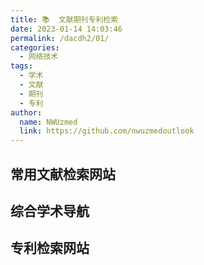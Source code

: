 ```yaml
---
title: 📚  文献期刊专利检索
date: 2023-01-14 14:03:46
permalink: /dacdh2/01/
categories: 
  - 网络技术
tags: 
  - 学术
  - 文献
  - 期刊
  - 专利
author: 
  name: NWUzmed
  link: https://github.com/nwuzmedoutlook
---
```


## 常用文献检索网站

<ClientOnly>
  <Card :cardData="cardData0" :cardListSize=4 carTitlColor="#000" carHoverColor="#000" />
</ClientOnly>

## 综合学术导航

<ClientOnly>
  <Card :cardData="cardData1" :cardListSize=4 carTitlColor="#000" carHoverColor="#000" />
</ClientOnly>

## 专利检索网站

<ClientOnly>
  <Card :cardData="cardData2" :cardListSize=4 carTitlColor="#000" carHoverColor="#000" />
</ClientOnly>

<script>
export default {
  data() {
    return {
      cardData0: [
{id: "0", cardSrc: "https://keyanxiazi.bepass.cn/", cardImgSrc: "https://api.xinac.net/icon/?url=https://keyanxiazi.bepass.cn/", cardName: "科研霞子", cardContent: "中南大学N多博士的科研网站",},
{cardSrc: "http://www.4243.net/", cardImgSrc: "https://api.xinac.net/icon/?url=http://www.4243.net/", cardName: "大木虫学术导航", cardContent: "Google学术搜索_谷歌学术网址",},
{cardSrc: "https://nav.guidebook.top/xueshu", cardImgSrc: "https://api.xinac.net/icon/?url=https://nav.guidebook.top/xueshu", cardName: "Guidebook学术", cardContent: "学术搜索",},
{cardSrc: "https://scholar.chongbuluo.com/", cardImgSrc: "https://api.xinac.net/icon/?url=https://scholar.chongbuluo.com/", cardName: "虫部落·学术搜索", cardContent: "站在巨人的肩膀上",},
{cardSrc: "https://www.scidown.cn/", cardImgSrc: "https://api.xinac.net/icon/?url=https://www.scidown.cn/", cardName: "Sci-Hub|Scidown", cardContent: "Sci论文期刊检索|文献检索求助互助",},
{cardSrc: "https://so.sciencesoft.cn/", cardImgSrc: "https://api.xinac.net/icon/?url=https://so.sciencesoft.cn/", cardName: "科研学术搜索", cardContent: "为你的科研助力",},
{cardSrc: "https://ac.cingta.com/", cardImgSrc: "https://api.xinac.net/icon/?url=https://ac.cingta.com/", cardName: "青塔学术", cardContent: "青塔旗下专业的学术领域数据与内容服务平台",},
{cardSrc: "http://rank.linkresearcher.com/", cardImgSrc: "https://api.xinac.net/icon/?url=http://rank.linkresearcher.com/", cardName: "学术公众号数据库", cardContent: "追踪社交媒体上的学术热点",},
{cardSrc: "http://www.globalauthorid.com/", cardImgSrc: "https://api.xinac.net/icon/?url=http://www.globalauthorid.com/", cardName: "全球学者库", cardContent: "对全球学者进行文献检索和人才价值评估",},
{cardSrc: "https://sie.scholarmate.com/common/inslist?locale=zh_CN", cardImgSrc: "https://api.xinac.net/icon/?url=https://sie.scholarmate.com/common/inslist?locale=zh_CN", cardName: "ScholarMate", cardContent: "科研之友机构版",},
{cardSrc: "http://459.org/", cardImgSrc: "https://api.xinac.net/icon/?url=http://459.org/", cardName: "文献部落", cardContent: "一站搞定文献下载",},
{cardSrc: "https://site.sciping.com/cas.html", cardImgSrc: "https://api.xinac.net/icon/?url=https://site.sciping.com/cas.html", cardName: "科塔学术", cardContent: "最专业、准确、及时和全面的科研与学术资源导航平台",},
{cardSrc: "http://spis.hnlat.com/", cardImgSrc: "https://api.xinac.net/icon/?url=http://spis.hnlat.com/", cardName: "SPIS学术资源在线", cardContent: "便捷的学术搜索引擎",},
{cardSrc: "http://v2017.specialsci.cn/", cardImgSrc: "https://api.xinac.net/icon/?url=http://v2017.specialsci.cn/", cardName: "SpecialSci", cardContent: "国道特色专题数据库",},
{cardSrc: "http://sci.xueshuwu.cn/", cardImgSrc: "https://api.xinac.net/icon/?url=http://sci.xueshuwu.cn/", cardName: "学术屋", cardContent: "Scholar Search_学术搜索",},
{cardSrc: "https://31sanyi.neocities.org/", cardImgSrc: "https://api.xinac.net/icon/?url=https://31sanyi.neocities.org/", cardName: "晨曦科技团队数字图书馆", cardContent: "免费提供知网，万方等中英文，医学等等数据库入口！！！",},
{cardSrc: "https://www.xsdh.org/", cardImgSrc: "https://api.xinac.net/icon/?url=https://www.xsdh.org/", cardName: "学术导航", cardContent: "科研人专属的网址导航",},
{cardSrc: "http://www.9312.net/", cardImgSrc: "https://api.xinac.net/icon/?url=http://www.9312.net/", cardName: "小鲸鱼文献", cardContent: "一站搞定文献下载！",},
{cardSrc: "https://www.sci111.com/", cardImgSrc: "https://api.xinac.net/icon/?url=https://www.sci111.com/", cardName: "SCI学术导航", cardContent: "Google学术（镜像）、SCI-hub网址、科研资源 - 为您的科研加油！",},
{cardSrc: "http://www.20009.net/", cardImgSrc: "https://api.xinac.net/icon/?url=http://www.20009.net/", cardName: "格桑花学术导航", cardContent: "谷歌学术_Google学术搜索",},
{cardSrc: "https://kxys.cc/", cardImgSrc: "https://api.xinac.net/icon/?url=https://kxys.cc/", cardName: "开心学术导航", cardContent: "Google学术搜索|SCI-HUB网址|谷歌学术搜索",},
{cardSrc: "http://www.6453.net/", cardImgSrc: "https://api.xinac.net/icon/?url=http://www.6453.net/", cardName: "龙猫学术导航", cardContent: "Google学术搜索|SCI-HUB网址|谷歌学术搜索",},
{cardSrc: "https://www.iikx.com/", cardImgSrc: "https://api.xinac.net/icon/?url=https://www.iikx.com/", cardName: "爱科学", cardContent: "为科学工作者导航",},
{cardSrc: "https://www.x-mol.com/", cardImgSrc: "https://api.xinac.net/icon/?url=https://www.x-mol.com/", cardName: "X-MOL", cardContent: "科学知识平台",},
{cardSrc: "https://www.paperswithcode.com/", cardImgSrc: "https://api.xinac.net/icon/?url=https://www.paperswithcode.com/", cardName: "Papers With Code", cardContent: "The latest in Machine Learning",},
{cardSrc: "http://www.oadds.cn/", cardImgSrc: "https://api.xinac.net/icon/?url=http://www.oadds.cn/", cardName: "欧美学位论文集成发现系统", cardContent: "主要收录了来自欧美国家 2,500 多所知名院校的优秀博硕学位论文",},
{cardSrc: "https://www.ablesci.com/", cardImgSrc: "https://api.xinac.net/icon/?url=https://www.ablesci.com/", cardName: "科研通", cardContent: "文献互助平台",},
{cardSrc: "http://paper.hnlat.com/", cardImgSrc: "https://api.xinac.net/icon/?url=http://paper.hnlat.com/", cardName: "互助大厅", cardContent: "纬度信息文献互助平台",},
{cardSrc: "https://ac.scmor.com/", cardImgSrc: "https://api.xinac.net/icon/?url=https://ac.scmor.com/", cardName: "谷歌学术镜像", cardContent: "Google学术搜索导航@思谋学术",},
{cardSrc: "http://scholar.hedasudi.com/", cardImgSrc: "https://api.xinac.net/icon/?url=http://scholar.hedasudi.com/", cardName: "谷歌学术镜像", cardContent: "Google镜像站",},
{cardSrc: "https://search.essclick.com/", cardImgSrc: "https://api.xinac.net/icon/?url=https://search.essclick.com/", cardName: "爱思搜索", cardContent: "让科研更精彩！",},
{cardSrc: "https://xueshu.baidu.com/", cardImgSrc: "https://api.xinac.net/icon/?url=https://xueshu.baidu.com/", cardName: "百度学术", cardContent: "集成海量学术资源，融合人工智能、深度学习、大数据分析等技术",},
{cardSrc: "https://siguso.com/google/", cardImgSrc: "https://api.xinac.net/icon/?url=https://siguso.com/google/", cardName: "思谷学术", cardContent: "谷歌学术镜像_Google镜像_Sci-Hub导航",},
{cardSrc: "http://www.sci-hub.ac.cn/", cardImgSrc: "https://api.xinac.net/icon/?url=http://www.sci-hub.ac.cn/", cardName: "文献小镇", cardContent: "sci-hub网址_SCIHUB",},
{cardSrc: "http://www.hyky.org/", cardImgSrc: "https://api.xinac.net/icon/?url=http://www.hyky.org/", cardName: "荒鱼导航", cardContent: "考研、科研导航",},
{cardSrc: "http://www.51scihub.com/", cardImgSrc: "https://api.xinac.net/icon/?url=http://www.51scihub.com/", cardName: "51Scihub学术导航", cardContent: "提供sci-hub网址 ncbi pubmed Google学术搜索镜像导航服务",},
{cardSrc: "http://www.gaokeyan.com/", cardImgSrc: "https://api.xinac.net/icon/?url=http://www.gaokeyan.com/", cardName: "搞科研导航", cardContent: "一个专为科研学术人员设计的导航网站，这里是科研的开始",},
{cardSrc: "https://www.scihub.net.cn/", cardImgSrc: "https://api.xinac.net/icon/?url=https://www.scihub.net.cn/", cardName: "SciHub科研学术网址导航", cardContent: "SciHub科研学术网址导航",},
{cardSrc: "https://sci-hub.41610.org/", cardImgSrc: "https://api.xinac.net/icon/?url=https://sci-hub.41610.org/", cardName: "Sci-Hub追踪", cardContent: "Sci-Hub可用网址追踪",},
{cardSrc: "https://doi.qqsci.com/", cardImgSrc: "https://api.xinac.net/icon/?url=https://doi.qqsci.com/", cardName: "企鹅论文", cardContent: "比Sci-Hub更好用的免费论文下载网站！【永久免费！】",},
{cardSrc: "http://sci-hub.fan/", cardImgSrc: "https://api.xinac.net/icon/?url=http://sci-hub.fan/", cardName: "柠檬文献网", cardContent: "SCI-HUB丨scihub最新可用网址",},
{cardSrc: "https://www.semanticscholar.org/", cardImgSrc: "https://api.xinac.net/icon/?url=https://www.semanticscholar.org/", cardName: "SemanticScholar", cardContent: "AI-PoweredResearchTool",},
{cardSrc: "https://sci-hub.mksa.top/", cardImgSrc: "https://api.xinac.net/icon/?url=https://sci-hub.mksa.top/", cardName: "Sci-Hub", cardContent: "the first pirate website in the world to provide mass and public access to tens of millions of research papers",},
{cardSrc: "https://sci-hub.tw.cn/", cardImgSrc: "https://api.xinac.net/icon/?url=https://sci-hub.tw.cn/", cardName: "Sci-Hub.tw.Cn", cardContent: "文献检索免费下载",},
{cardSrc: "https://www.geenmedical.com/", cardImgSrc: "https://api.xinac.net/icon/?url=https://www.geenmedical.com/", cardName: "GeenMedical", cardContent: "根哥学术",},
{cardSrc: "http://www.xiaomuchong.net/", cardImgSrc: "https://api.xinac.net/icon/?url=http://www.xiaomuchong.net/", cardName: "小木虫学术导航", cardContent: "谷歌学术_SCI-HUB网址",},
{cardSrc: "http://www.489.org/", cardImgSrc: "https://api.xinac.net/icon/?url=http://www.489.org/", cardName: "文献下载导航", cardContent: "Google学术,文献下载,",},
{cardSrc: "http://www.9312.net/", cardImgSrc: "https://api.xinac.net/icon/?url=http://www.9312.net/", cardName: "科研干货导航", cardContent: "谷歌学术_Google学术搜索",},
{cardSrc: "https://panda321.com/", cardImgSrc: "https://api.xinac.net/icon/?url=https://panda321.com/", cardName: "熊猫学术", cardContent: "学术导航",},
{cardSrc: "https://www.cnki.net/", cardImgSrc: "https://api.xinac.net/icon/?url=https://www.cnki.net/", cardName: "中国知网", cardContent: "学术文献统一检索、统一导航、在线阅读和下载服务",},
{cardSrc: "http://www.wanfangdata.com.cn/index.html", cardImgSrc: "https://api.xinac.net/icon/?url=http://www.wanfangdata.com.cn/index.html", cardName: "万方数据", cardContent: "集信息内容管理解决方案与知识服务为一体的综合信息内容服务提供商",},
{cardSrc: "https://academic.microsoft.com/", cardImgSrc: "https://api.xinac.net/icon/?url=https://academic.microsoft.com/", cardName: "Microsoft Academic", cardContent: "微软研究院开发的免费学术搜索引擎。",},
{cardSrc: "https://www.sciencedirect.com/", cardImgSrc: "https://api.xinac.net/icon/?url=https://www.sciencedirect.com/", cardName: "ScienceDirect", cardContent: "Science, health and medical journals, full text articles and books.",},
{cardSrc: "http://www.nanoer.net/", cardImgSrc: "https://api.xinac.net/icon/?url=http://www.nanoer.net/", cardName: "纳米人", cardContent: "为快意平等的科研",},
{cardSrc: "https://www.scholarnet.cn/", cardImgSrc: "https://api.xinac.net/icon/?url=https://www.scholarnet.cn/", cardName: "学术网", cardContent: "致力于做中国最好的学术导航网站",},
{cardSrc: "https://www.pubmed.pro/home", cardImgSrc: "https://api.xinac.net/icon/?url=https://www.pubmed.pro/home", cardName: "PubMedPro", cardContent: "可以显示IF影响因子的文献检索网站",},
{cardSrc: "https://www.medicgo.org/", cardImgSrc: "https://api.xinac.net/icon/?url=https://www.medicgo.org/", cardName: "MedicGo", cardContent: "Cut through the clutter",},
{cardSrc: "https://www.gycc.com/", cardImgSrc: "https://api.xinac.net/icon/?url=https://www.gycc.com/", cardName: "Gycc", cardContent: "GYCC是个学术搜索引擎。新功能开发测试中。",},
{cardSrc: "https://gfsoso.99lb.net/", cardImgSrc: "https://api.xinac.net/icon/?url=https://gfsoso.99lb.net/", cardName: "谷粉学术", cardContent: "sci-hub、知网搜索、专利查询",},
{cardSrc: "https://www.cn-ki.net/", cardImgSrc: "https://api.xinac.net/icon/?url=https://www.cn-ki.net/", cardName: "iData", cardContent: "知识检索",},
{cardSrc: "https://scholar.sogou.com/", cardImgSrc: "https://api.xinac.net/icon/?url=https://scholar.sogou.com/", cardName: "搜狗学术", cardContent: "构建以论文为核心的知识图谱卡片，包含学术文献、学术人物、学术期刊和学术会议等不同类型的内容",},
{cardSrc: "https://gg.xueshu5.com/", cardImgSrc: "https://api.xinac.net/icon/?url=https://gg.xueshu5.com/", cardName: "Glgoo学术搜索", cardContent: "是Glgoo不是Google噢",},
{cardSrc: "http://www.webofknowledge.com/", cardImgSrc: "https://api.xinac.net/icon/?url=http://www.webofknowledge.com/", cardName: "Web of Science", cardContent: "全球最大规模的出版商中立引文索引和研究情报平台",},
{cardSrc: "https://www.wdl.org/zh/", cardImgSrc: "https://api.xinac.net/icon/?url=https://www.wdl.org/zh/", cardName: "世界数字图书馆主页", cardContent: "以多语种形式免费提供源于世界各地各文化的重要原始材料。",},
{cardSrc: "http://find.nlc.cn/", cardImgSrc: "https://api.xinac.net/icon/?url=http://find.nlc.cn/", cardName: "文津搜索", cardContent: "整合了国家图书馆和地方图书馆的数字搜索引擎。",},
{cardSrc: "http://www.ucdrs.superlib.net/", cardImgSrc: "https://api.xinac.net/icon/?url=http://www.ucdrs.superlib.net/", cardName: "全国图书馆参考咨询联盟", cardContent: "图书期刊报纸学位论文会议论文专利标准音视频科技报告",},
{cardSrc: "http://cadal.edu.cn/index/home", cardImgSrc: "https://api.xinac.net/icon/?url=http://cadal.edu.cn/index/home", cardName: "大学数字图书馆国际合作计划", cardContent: "资源覆盖理、工、农、医、人文、社科等多种学科，通过因特网提供一站式的个性化知识服务",},
{cardSrc: "http://www.guoxuedashi.com/", cardImgSrc: "https://api.xinac.net/icon/?url=http://www.guoxuedashi.com/", cardName: "国学大师", cardContent: "国学经典&古典文学_古今图书集成&四库全书电子版&永乐大典",},
{cardSrc: "https://www.oalib.com/", cardImgSrc: "https://api.xinac.net/icon/?url=https://www.oalib.com/", cardName: "Open Access Library (OALib)", cardContent: "基于一个开放存取的元数据库的搜索引擎",},
{cardSrc: "https://doaj.org/", cardImgSrc: "https://api.xinac.net/icon/?url=https://doaj.org/", cardName: "DOAJ", cardContent: "Directory of Open Access Journals",},
{cardSrc: "https://pubmed.ncbi.nlm.nih.gov/", cardImgSrc: "https://api.xinac.net/icon/?url=https://pubmed.ncbi.nlm.nih.gov/", cardName: "PubMed", cardContent: "National Center for Biotechnology Information",},
{cardSrc: "https://bio-lin-187cad-1302119316.tcloudbaseapp.com/", cardImgSrc: "https://api.xinac.net/icon/?url=https://bio-lin-187cad-1302119316.tcloudbaseapp.com/", cardName: "Bio-db Search 2.0", cardContent: "生物医学搜索及工具导航",},
{cardSrc: "http://swyxzj.com/#/home", cardImgSrc: "https://api.xinac.net/icon/?url=http://swyxzj.com/#/home", cardName: "生物医学之家", cardContent: "生物、医学、科研，好帮手！",},
{cardSrc: "http://pubmed.cn/", cardImgSrc: "https://api.xinac.net/icon/?url=http://pubmed.cn/", cardName: "PubMed文献数据库", cardContent: "提供生物医学方面的论文文献搜索服务",},
{cardSrc: "https://www.shengsci.com/tool/", cardImgSrc: "https://api.xinac.net/icon/?url=https://www.shengsci.com/tool/", cardName: "晟斯医学ShengSci", cardContent: "医学工具，智库资源",},
{cardSrc: "http://sciencechina.cn/", cardImgSrc: "https://api.xinac.net/icon/?url=http://sciencechina.cn/", cardName: "中国科学文献服务系统", cardContent: "中国科学院文献情报中心",},
{cardSrc: "http://stpaper.cn/", cardImgSrc: "https://api.xinac.net/icon/?url=http://stpaper.cn/", cardName: "中国科讯", cardContent: "基于移动互联网的中国科学院知识服务品牌",},
{cardSrc: "http://output.nsfc.gov.cn/", cardImgSrc: "https://api.xinac.net/icon/?url=http://output.nsfc.gov.cn/", cardName: "国家自然科学基金共享服务网", cardContent: "提供资助项目、结题项目、项目成果的检索与统计，提供结题报告的全文浏览",},
{cardSrc: "http://www.ckcest.cn/home/", cardImgSrc: "https://api.xinac.net/icon/?url=http://www.ckcest.cn/home/", cardName: "中国工程科技知识中心", cardContent: "工程科技领域信息汇聚、数据挖掘和知识服务中心",},
{cardSrc: "http://www.ccspublishing.org.cn/", cardImgSrc: "https://api.xinac.net/icon/?url=http://www.ccspublishing.org.cn/", cardName: "中国化学会期刊平台", cardContent: "中国化学会期刊集群",},
{cardSrc: "http://www.ncpssd.org/", cardImgSrc: "https://api.xinac.net/icon/?url=http://www.ncpssd.org/", cardName: "国家哲学社会科学文献中心", cardContent: "开展哲学社会科学文献信息资源建设和服务",},
{cardSrc: "https://www.wipo.int/portal/en/index.html", cardImgSrc: "https://api.xinac.net/icon/?url=https://www.wipo.int/portal/en/index.html", cardName: "WIPO", cardContent: "World Intellectual Property Organization",},
{cardSrc: "http://cprs.patentstar.com.cn/", cardImgSrc: "https://api.xinac.net/icon/?url=http://cprs.patentstar.com.cn/", cardName: "专利之星检索系统", cardContent: "国家知识产权局中国专利信息中心",},
{cardSrc: "http://pss-system.cnipa.gov.cn/sipopublicsearch/portal/uiIndex.shtml", cardImgSrc: "https://api.xinac.net/icon/?url=http://pss-system.cnipa.gov.cn/sipopublicsearch/portal/uiIndex.shtml", cardName: "专利检索及分析", cardContent: "国家知识产权局",},
{cardSrc: "http://search.cnipr.com/", cardImgSrc: "https://api.xinac.net/icon/?url=http://search.cnipr.com/", cardName: "专利信息服务平台", cardContent: "知识产权出版社有限责任公司",},
{cardSrc: "https://www.drugfuture.com/cnpat/cn_patent.asp", cardImgSrc: "https://api.xinac.net/icon/?url=https://www.drugfuture.com/cnpat/cn_patent.asp", cardName: "中国专利下载", cardContent: "免费下载中国1985年至今的所有专利说明书。",},
{cardSrc: "https://www.patent9.com/", cardImgSrc: "https://api.xinac.net/icon/?url=https://www.patent9.com/", cardName: "Patent9专利在线", cardContent: "全面检索查询中国专利，阅读、下载专利全文。",},
{cardSrc: "https://www.rainpat.com/", cardImgSrc: "https://api.xinac.net/icon/?url=https://www.rainpat.com/", cardName: "润桐RainPat专利检索", cardContent: "知识产权大数据调查官",},
{cardSrc: "http://www.soopat.com/", cardImgSrc: "https://api.xinac.net/icon/?url=http://www.soopat.com/", cardName: "SooPAT", cardContent: "中国专利搜索 世界专利搜索 专利分类查询 专利引用检索 专利族检索",},
{cardSrc: "https://www.baiten.cn/", cardImgSrc: "https://api.xinac.net/icon/?url=https://www.baiten.cn/", cardName: "佰腾网", cardContent: "查专利就上佰腾网",},
{cardSrc: "http://www.innojoy.com/search/index.html", cardImgSrc: "https://api.xinac.net/icon/?url=http://www.innojoy.com/search/index.html", cardName: "大为innojoy", cardContent: "专利搜索引擎",},
{cardSrc: "https://www.incopat.com/help/sysdoc/patentKing", cardImgSrc: "https://api.xinac.net/icon/?url=https://www.incopat.com/help/sysdoc/patentKing", cardName: "专利大王", cardContent: "在手机上用中文轻松检索全球120个国家 1亿3千万的专利数据",},
{cardSrc: "http://www.pat2pdf.org/", cardImgSrc: "https://api.xinac.net/icon/?url=http://www.pat2pdf.org/", cardName: "PAT2PDF", cardContent: "Free PDF copies of patents: Download and print!",},
{cardSrc: "https://www.j-platpat.inpit.go.jp/p0000", cardImgSrc: "https://api.xinac.net/icon/?url=https://www.j-platpat.inpit.go.jp/p0000", cardName: "J-PlatPat [JPP]", cardContent: "特許･実用新案番号照会／OPD",},
{cardSrc: "https://www.epo.org/searching-for-patents/technical/espacenet.html", cardImgSrc: "https://api.xinac.net/icon/?url=https://www.epo.org/searching-for-patents/technical/espacenet.html", cardName: "EPO-Espacenet", cardContent: "patent database with over 120 million documents",},
{cardSrc: "https://www.freepatentsonline.com/", cardImgSrc: "https://api.xinac.net/icon/?url=https://www.freepatentsonline.com/", cardName: "FPO IP Research & Communities", cardContent: "Most Popular Patent Topics",},
{cardSrc: "https://patents.google.com/", cardImgSrc: "https://api.xinac.net/icon/?url=https://patents.google.com/", cardName: "Google Patents", cardContent: "Search and read the full text of patents from around the world.",},
{cardSrc: "https://view.ckcest.cn/Home/Index", cardImgSrc: "https://api.xinac.net/icon/?url=https://view.ckcest.cn/Home/Index", cardName: "智库观点", cardContent: "国家工业信息安全发展研究中心  微信公众号  知领APP",},
{cardSrc: "http://www.80lib.com/user/free", cardImgSrc: "https://api.xinac.net/icon/?url=http://www.80lib.com/user/free", cardName: "80图书馆", cardContent: "免费文献资源",},
{cardSrc: "http://www.lunwengu.com/e/action/ListInfo/?classid=2", cardImgSrc: "https://api.xinac.net/icon/?url=http://www.lunwengu.com/e/action/ListInfo/?classid=2", cardName: "论文谷下载网", cardContent: "论文下载入口",},
{cardSrc: "https://www.xs-zj.com/", cardImgSrc: "https://api.xinac.net/icon/?url=https://www.xs-zj.com/", cardName: "学术之家", cardContent: "免费论文下载中心",},
{cardSrc: "http://www.hi138.com/", cardImgSrc: "https://api.xinac.net/icon/?url=http://www.hi138.com/", cardName: "免费论文下载中心", cardContent: "为您提供各行业论文下载",},
{cardSrc: "http://unpaywall.org/", cardImgSrc: "https://api.xinac.net/icon/?url=http://unpaywall.org/", cardName: "Unpaywall", cardContent: "包含 2000 万篇免费学术文章的开放式数据库",},

      ],
      
      cardData1: [
        {
          id: "1",
          cardSrc: "https://cn.vuejs.org/",
          cardImgSrc:
            "https://cdn.staticaly.com/gh/Kele-Bingtang/static@master/img/tools/20220105001047.png",
          cardName: "Vue",
          cardContent: "渐进式 JavaScript 框架",
        },
      ],
        cardData2: [
        {
          id: "1",
          cardSrc: "https://cn.vuejs.org/",
          cardImgSrc:
            "https://cdn.staticaly.com/gh/Kele-Bingtang/static@master/img/tools/20220105001047.png",
          cardName: "Vue",
          cardContent: "渐进式 JavaScript 框架",
        },
      ],
    };
  },
};
</script>

